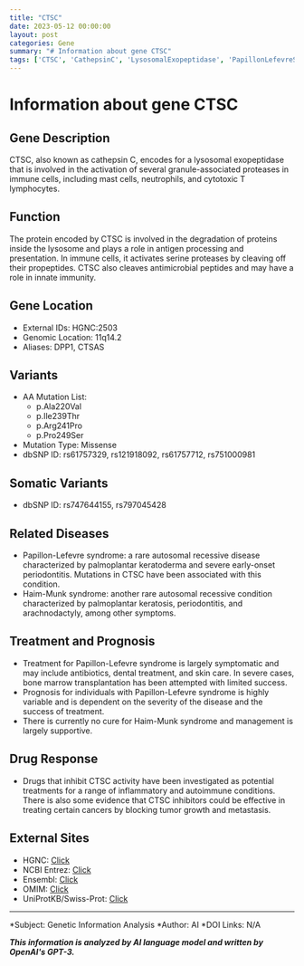 ```yaml
---
title: "CTSC"
date: 2023-05-12 00:00:00
layout: post
categories: Gene
summary: "# Information about gene CTSC"
tags: ['CTSC', 'CathepsinC', 'LysosomalExopeptidase', 'PapillonLefevreSyndrome', 'HaimMunkSyndrome', 'AntigenProcessing', 'InnateImmunity', 'CTSCInhibitors']
---
```


# Information about gene CTSC

## Gene Description
CTSC, also known as cathepsin C, encodes for a lysosomal exopeptidase that is involved in the activation of several granule-associated proteases in immune cells, including mast cells, neutrophils, and cytotoxic T lymphocytes.

## Function
The protein encoded by CTSC is involved in the degradation of proteins inside the lysosome and plays a role in antigen processing and presentation. In immune cells, it activates serine proteases by cleaving off their propeptides. CTSC also cleaves antimicrobial peptides and may have a role in innate immunity.

## Gene Location
- External IDs: HGNC:2503
- Genomic Location: 11q14.2
- Aliases: DPP1, CTSAS

## Variants
- AA Mutation List: 
    - p.Ala220Val
    - p.Ile239Thr
    - p.Arg241Pro
    - p.Pro249Ser
- Mutation Type: Missense
- dbSNP ID: rs61757329, rs121918092, rs61757712, rs751000981

## Somatic Variants
- dbSNP ID: rs747644155, rs797045428

## Related Diseases
- Papillon-Lefevre syndrome: a rare autosomal recessive disease characterized by palmoplantar keratoderma and severe early-onset periodontitis. Mutations in CTSC have been associated with this condition.
- Haim-Munk syndrome: another rare autosomal recessive condition characterized by palmoplantar keratosis, periodontitis, and arachnodactyly, among other symptoms.

## Treatment and Prognosis
- Treatment for Papillon-Lefevre syndrome is largely symptomatic and may include antibiotics, dental treatment, and skin care. In severe cases, bone marrow transplantation has been attempted with limited success.
- Prognosis for individuals with Papillon-Lefevre syndrome is highly variable and is dependent on the severity of the disease and the success of treatment.
- There is currently no cure for Haim-Munk syndrome and management is largely supportive.

## Drug Response
- Drugs that inhibit CTSC activity have been investigated as potential treatments for a range of inflammatory and autoimmune conditions. There is also some evidence that CTSC inhibitors could be effective in treating certain cancers by blocking tumor growth and metastasis.

## External Sites
- HGNC: [Click](https://www.genenames.org/data/gene-symbol-report/#!/hgnc_id/HGNC:2503)
- NCBI Entrez: [Click](https://www.ncbi.nlm.nih.gov/gene/1075)
- Ensembl: [Click](https://www.ensembl.org/Homo_sapiens/Gene/Summary?db=core;g=ENSG00000110344;r=11:75965621-75985400)
- OMIM: [Click](https://omim.org/entry/116820)
- UniProtKB/Swiss-Prot: [Click](https://www.uniprot.org/uniprot/P53634)

---
*Subject: Genetic Information Analysis
*Author: AI
*DOI Links: N/A

**_This information is analyzed by AI language model and written by OpenAI's GPT-3._**